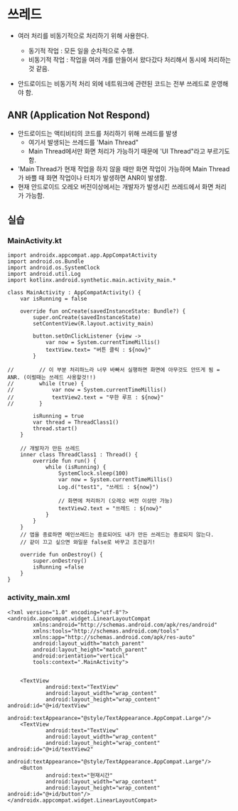 # 쓰레드
- 여러 처리를 비동기적으로 처리하기 위해 사용한다.
	- 동기적 작업 : 모든 일을 순차적으로 수행.
	- 비동기적 작업 : 작업을 여러 개를 만들어서 왔다갔다 처리해서 동시에 처리하는 것 같음.

- 안드로이드는 비동기적 처리 외에 네트워크에 관련된 코드는 전부 쓰레드로 운영해야 함.


## ANR (Application Not Respond)
- 안드로이드는 액티비티의 코드를 처리하기 위해 쓰레드를 발생
	- 여기서 발생되는 쓰레드를 'Main Thread"
	- Main Thread에서만 화면 처리가 가능하기 때문에 'UI Thread"라고 부르기도 함.
- 'Main Thread가 현재 작업을 하지 않을 때만 화면 작업이 가능하며 Main Thread가 바쁠 때 화면 작업이나 터치가 발생하면 ANR이 발생함.
- 현재 안드로이드 오레오 버전이상에서는 개발자가 발생시킨 쓰레드에서 화면 처리가 가능함.

## 실습
### MainActivity.kt
```
import androidx.appcompat.app.AppCompatActivity
import android.os.Bundle
import android.os.SystemClock
import android.util.Log
import kotlinx.android.synthetic.main.activity_main.*

class MainActivity : AppCompatActivity() {
    var isRunning = false

    override fun onCreate(savedInstanceState: Bundle?) {
        super.onCreate(savedInstanceState)
        setContentView(R.layout.activity_main)

        button.setOnClickListener {view ->
            var now = System.currentTimeMillis()
            textView.text= "버튼 클릭 : ${now}"
        }

//        // 이 부분 처리하느라 너무 바빠서 실행하면 화면에 아무것도 안뜨게 됨 = ANR. (이럴때는 쓰레드 사용할것!!)
//        while (true) {
//            var now = System.currentTimeMillis()
//            textView2.text = "무한 루프 : ${now}"
//        }

        isRunning = true
        var thread = ThreadClass1()
        thread.start()
    }

    // 개발자가 만든 쓰레드
    inner class ThreadClass1 : Thread() {
        override fun run() {
            while (isRunning) {
                SystemClock.sleep(100)
                var now = System.currentTimeMillis()
                Log.d("test1", "쓰레드 : ${now}")

                // 화면에 처리하기 (오레오 버전 이상만 가능)
                textView2.text = "쓰레드 : ${now}"
            }
        }
    }
    // 앱을 종료하면 메인쓰레드는 종료되어도 내가 만든 쓰레드는 종료되지 않는다.
    // 같이 끄고 싶으면 와일문 false로 바꾸고 조건걸기!

    override fun onDestroy() {
        super.onDestroy()
        isRunning =false
    }
}
```

### activity_main.xml
```
<?xml version="1.0" encoding="utf-8"?>
<androidx.appcompat.widget.LinearLayoutCompat
        xmlns:android="http://schemas.android.com/apk/res/android"
        xmlns:tools="http://schemas.android.com/tools"
        xmlns:app="http://schemas.android.com/apk/res-auto"
        android:layout_width="match_parent"
        android:layout_height="match_parent"
        android:orientation="vertical"
        tools:context=".MainActivity">


    <TextView
            android:text="TextView"
            android:layout_width="wrap_content"
            android:layout_height="wrap_content" android:id="@+id/textView"
            android:textAppearance="@style/TextAppearance.AppCompat.Large"/>
    <TextView
            android:text="TextView"
            android:layout_width="wrap_content"
            android:layout_height="wrap_content" android:id="@+id/textView2"
            android:textAppearance="@style/TextAppearance.AppCompat.Large"/>
    <Button
            android:text="현재시간"
            android:layout_width="wrap_content"
            android:layout_height="wrap_content" android:id="@+id/button"/>
</androidx.appcompat.widget.LinearLayoutCompat>
```
